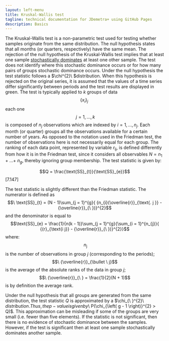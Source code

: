 ```yaml
---
layout: left-menu
title: Kruskal-Wallis test 
tagline: technical documentation for JDemetra+ using GitHub Pages
description: Basics
---
```



The Kruskal-Wallis test is a non-parametric test used for testing
whether samples originate from the same distribution. The null
hypothesis states that all months (or quarters, respectively) have the
same mean. The rejection of the null hypothesis of the Kruskal-Wallis
test implies that at least one sample [stochastically
dominates](http://en.wikipedia.org/wiki/Stochastic_dominance) at least
one other sample. The test does not identify where this stochastic
dominance occurs or for how many pairs of groups stochastic dominance
occurs. Under the null hypothesis the test statistic follows a
$\chi^{2}\ $distribution. When this hypothesis is rejected on the
original series, it is assumed that the values of a time series differ
significantly between periods and the test results are displayed in
green. The test is typically applied to $k$ groups of
data $$\left\{ x_{i} \right\}_{j}\ $$each one$$\ j = 1,\ldots,k$$ is
composed of $n_{j}$ observations which are indexed
by$\ i = 1,\ldots,n_{j}$. Each month (or quarter) groups all the
observations available for a certain number of years. As opposed to the
notation used in the Friedman test, the number of observations here is
not necessarily equal for each group. The ranking of each data point,
represented by variable$\ r_{\text{ij}}$, is defined differently from
how it is in the Friedman test, since it considers all
observables$\ N = n_{1} + \ldots + \ n_{g}$, thereby ignoring group
membership. The test statistic is given by$:$


  $$Q = \frac{\text{SS}_{t}}{\text{SS}_{e}}$$   \[7.147\]


The test statistic is slightly different than the Friedman statistic.
The numerator is defined
as$$\ \text{SS}_{t} = (N - 1)\sum_{j = 1}^{g}{ {n_{i}(\overline{r}}_{\text{. j }} - {\overline{r}}_{\ })}^{2}$$
and the denominator is equal
to $$\text{SS}_{e} = \frac{1}{n(k - 1)}\sum_{j = 1}^{g}{\sum_{i = 1}^{n_{j}}{ {(r}_{\text{i j}} - {\overline{r}}_{\ })}^{2}}$$
where:$$\ n_{\text{j }}$$ is the number of observations in group $j$
(corresponding to the
periods);$$\ {\overline{r}}_{\bullet \ j}$$ is the average of
the absolute ranks of the data in group
$j$; $$\ {\overline{r}}_{\ } = \frac{1}{2}(N + 1)$$ is by definition the
average rank.

Under the null hypothesis that all groups are generated from the same
distribution, the test statistic $Q$ is approximated by a
$\chi_{\ }^{2}\ $distribution. Thus, the p-value is given
by$\ P(\chi_{\left( g - 1 \right)}^{2} > Q)$*.* This approximation can
be misleading if some of the groups are very small (i.e. fewer than five
elements). If the statistic is not significant, then there is no
evidence of stochastic dominance between the samples. However, if the
test is significant then at least one sample stochastically dominates
another sample.